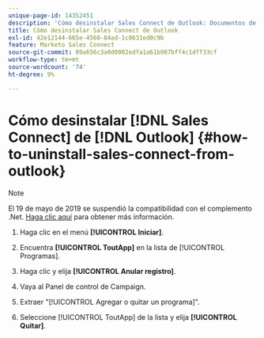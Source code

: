 ```yaml
---
unique-page-id: 14352451
description: 'Cómo desinstalar Sales Connect de Outlook: Documentos de Marketo: documentación del producto'
title: Cómo desinstalar Sales Connect de Outlook
exl-id: 42e12144-665e-4560-84ad-1c0631ed0c9b
feature: Marketo Sales Connect
source-git-commit: 09a656c3a0d0002edfa1a61b987bff4c1dff33cf
workflow-type: tm+mt
source-wordcount: '74'
ht-degree: 9%

---
```


# Cómo desinstalar [!DNL Sales Connect] de [!DNL Outlook] {#how-to-uninstall-sales-connect-from-outlook}

>[!NOTE]
>
>El 19 de mayo de 2019 se suspendió la compatibilidad con el complemento .Net. [Haga clic aquí](https://nation.marketo.com/docs/DOC-7028-end-of-life-outlook-net-add-in-for-toutappmarketo-sales-connect) para obtener más información.

1. Haga clic en el menú **[!UICONTROL Iniciar]**.

1. Encuentra **[!UICONTROL ToutApp]** en la lista de [!UICONTROL Programas].

1. Haga clic y elija **[!UICONTROL Anular registro]**.

1. Vaya al Panel de control de Campaign.

1. Extraer &quot;[!UICONTROL Agregar o quitar un programa]&quot;.

1. Seleccione [!UICONTROL ToutApp] de la lista y elija **[!UICONTROL Quitar]**.
